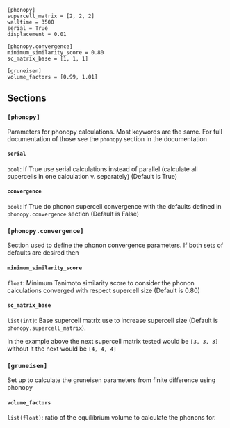 ```
[phonopy]
supercell_matrix = [2, 2, 2]
walltime = 3500
serial = True
displacement = 0.01

[phonopy.convergence]
minimum_similarity_score = 0.80
sc_matrix_base = [1, 1, 1]

[gruneisen]
volume_factors = [0.99, 1.01]

```
## Sections

### `[phonopy]`

Parameters for phonopy calculations. Most keywords are the same. For full documentation of those see the `phonopy` section in the documentation

#### `serial`

`bool`: If True use serial calculations instead of parallel (calculate all supercells in one calculation v. separately) (Default is True)

#### `convergence`

`bool`: If True do phonon supercell convergence with the defaults defined in `phonopy.convergence` section (Default is False)

### `[phonopy.convergence]`

Section used to define the phonon convergence parameters. If both sets of defaults are desired then

#### `minimum_similarity_score`

`float`: Minimum Tanimoto similarity score to consider the phonon calculations converged with respect supercell size (Default is 0.80)

#### `sc_matrix_base`

`list(int)`: Base supercell matrix use to increase supercell size (Default is `phonopy.supercell_matrix`).

In the example above the next supercell matrix tested would be `[3, 3, 3]` without it the next would be `[4, 4, 4]`

### `[gruneisen]`

Set up to calculate the gruneisen parameters from finite difference using phonopy

#### `volume_factors`

`list(float)`: ratio of the equilibrium volume to calculate the phonons for.